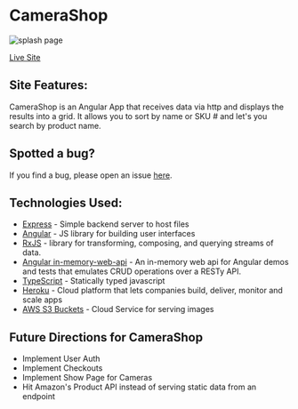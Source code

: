# CameraShop
![splash page](https://s3.amazonaws.com/camera-shop/Screen+Shot+2018-03-07+at+7.52.24+PM.png)

[Live Site](https://camera-shop.herokuapp.com/)

## Site Features:
CameraShop is an Angular App that receives data via http and displays the results into a grid. It allows you to sort by name or SKU # and let's you search by product name.

## Spotted a bug?
If you find a bug, please open an issue [here](https://github.com/ckane30691/Camera-Shop/issues/new).

## Technologies Used:
* [Express](http://rubyonrails.org/) - Simple backend server to host files
* [Angular](https://reactjs.org/) - JS library for building user interfaces
* [RxJS](https://archive.codeplex.com/?p=rxjs) - library for transforming, composing, and querying streams of data.
* [Angular in-memory-web-api](https://github.com/angular/in-memory-web-api) - An in-memory web api for Angular demos and tests that emulates CRUD operations over a RESTy API.
* [TypeScript](https://www.typescriptlang.org) - Statically typed javascript
* [Heroku](https://www.heroku.com) - Cloud platform that lets companies build, deliver, monitor and scale apps
* [AWS S3 Buckets](https://aws.amazon.com/s3/) - Cloud Service for serving images

## Future Directions for CameraShop
* Implement User Auth
* Implement Checkouts
* Implement Show Page for Cameras
* Hit Amazon's Product API instead of serving static data from an endpoint
